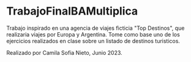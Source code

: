 # TrabajoFinalBAMultiplica

Trabajo inspirado en una agencia de viajes ficticia "Top Destinos", que realizaria viajes por Europa y Argentina. 
Tome como base uno de los ejercicios realizados en clase sobre un listado de destinos turisticos.  

Realizado por Camila Sofia Nieto, Junio 2023.